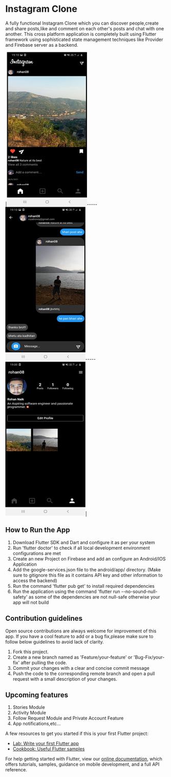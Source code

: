 # Instagram Clone

A fully functional Instagram Clone which you can discover people,create and share posts,like and comment on each other's posts and chat with one another. This cross platform application is completely built using Flutter framework using sophisticated state management techniques like Provider and Firebase server as a backend.


|<img src="images/one.jpeg" width="250" height="480" />-----<img src="images/two.jpeg" width="250" height="480" />-----<img src="images/three.jpeg" width="250" height="480" />|

## How to Run the App
<ol>
  <li>Download Flutter SDK and Dart and configure it as per your system</li>
  <li>Run 'flutter doctor' to check if all local development environment configurations are met</li>
  <li> Create an new Project on Firebase and add an configure an Android/IOS Application</li>
  <li> Add the google-services.json file to the android/app/ directory. 
    (Make sure to gitignore this file as it contains API key and other information to access the backend)</li>
  <li> Run the  command 'flutter pub get' to install required dependencies </li>
  <li> Run the application using the command 'flutter run --no-sound-null-safety' as some of the dependencies are not null-safe otherwise your app will not build</li>
</ol>

## Contribution guidelines
Open source contributions are always welcome for improvement of this app. If you have a cool feature to add or a bug fix,please make sure to follow below guidelines to avoid lack of clarity.
<ol>
  <li>Fork this project.</li>
  <li>Create a new branch named as 'Feature/your-feature' or 'Bug-Fix/your-fix' after pulling the code.</li>
  <li>Commit your changes with a clear and concise commit message</li>
  <li>Push the code to the corresponding remote branch and open a pull request with a small description of your changes.</li>
</ol>

## Upcoming features
<ol>
  <li>Stories Module</li>
  <li>Activity Module</li>
  <li>Follow Request Module and Private Account Feature</li>
  <li>App notifications,etc...</li>
</ol>

A few resources to get you started if this is your first Flutter project:

- [Lab: Write your first Flutter app](https://flutter.dev/docs/get-started/codelab)
- [Cookbook: Useful Flutter samples](https://flutter.dev/docs/cookbook)

For help getting started with Flutter, view our
[online documentation](https://flutter.dev/docs), which offers tutorials,
samples, guidance on mobile development, and a full API reference.
